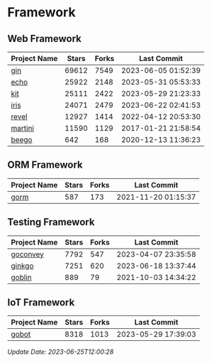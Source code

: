 # Framework

## Web Framework
| Project Name | Stars | Forks | Last Commit |
| ------------ | ----- | ----- | ----------- |
| [gin](https://github.com/gin-gonic/gin) | 69612 | 7549 | 2023-06-05 01:52:39 |
| [echo](https://github.com/labstack/echo) | 25922 | 2148 | 2023-05-31 05:53:33 |
| [kit](https://github.com/go-kit/kit) | 25111 | 2422 | 2023-05-29 21:23:33 |
| [iris](https://github.com/kataras/iris) | 24071 | 2479 | 2023-06-22 02:41:53 |
| [revel](https://github.com/revel/revel) | 12927 | 1414 | 2022-04-12 20:53:30 |
| [martini](https://github.com/go-martini/martini) | 11590 | 1129 | 2017-01-21 21:58:54 |
| [beego](https://github.com/astaxie/beego) | 642 | 168 | 2020-12-13 11:36:23 |

## ORM Framework
| Project Name | Stars | Forks | Last Commit |
| ------------ | ----- | ----- | ----------- |
| [gorm](https://github.com/jinzhu/gorm) | 587 | 173 | 2021-11-20 01:15:37 |

## Testing Framework
| Project Name | Stars | Forks | Last Commit |
| ------------ | ----- | ----- | ----------- |
| [goconvey](https://github.com/smartystreets/goconvey) | 7792 | 547 | 2023-04-07 23:35:58 |
| [ginkgo](https://github.com/onsi/ginkgo) | 7251 | 620 | 2023-06-18 13:37:44 |
| [goblin](https://github.com/franela/goblin) | 889 | 79 | 2021-10-03 14:34:22 |

## IoT Framework
| Project Name | Stars | Forks | Last Commit |
| ------------ | ----- | ----- | ----------- |
| [gobot](https://github.com/hybridgroup/gobot) | 8318 | 1013 | 2023-05-29 17:39:03 |

*Update Date: 2023-06-25T12:00:28*